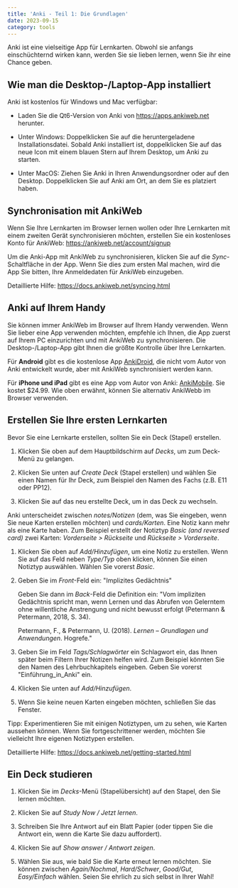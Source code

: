 ```yaml
---
title: 'Anki - Teil 1: Die Grundlagen'
date: 2023-09-15
category: tools
---
```


Anki ist eine vielseitige App für Lernkarten. Obwohl sie anfangs einschüchternd wirken kann, werden Sie sie lieben lernen, wenn Sie ihr eine Chance geben.

## Wie man die Desktop-/Laptop-App installiert

Anki ist kostenlos für Windows und Mac verfügbar: 

- Laden Sie die Qt6-Version von Anki von <https://apps.ankiweb.net> herunter.

- Unter Windows: Doppelklicken Sie auf die heruntergeladene Installationsdatei.
  Sobald Anki installiert ist, doppelklicken Sie auf das neue Icon mit einem
  blauen Stern auf Ihrem Desktop, um Anki zu starten.

- Unter MacOS: Ziehen Sie Anki in Ihren Anwendungsordner oder auf den Desktop.
  Doppelklicken Sie auf Anki am Ort, an dem Sie es platziert haben.

## Synchronisation mit AnkiWeb

Wenn Sie Ihre Lernkarten im Browser lernen wollen oder Ihre Lernkarten mit
einem zweiten Gerät synchronisieren möchten, erstellen Sie ein kostenloses
Konto für AnkiWeb: <https://ankiweb.net/account/signup> 

Um die Anki-App mit AnkiWeb zu synchronisieren, klicken Sie auf die
*Sync*-Schaltfläche in der App. Wenn Sie dies zum ersten Mal machen, wird die
App Sie bitten, Ihre Anmeldedaten für AnkiWeb einzugeben.

Detaillierte Hilfe: <https://docs.ankiweb.net/syncing.html>

## Anki auf Ihrem Handy

Sie können immer AnkiWeb im Browser auf Ihrem Handy verwenden. Wenn Sie lieber eine
App verwenden möchten, empfehle ich Ihnen, die App zuerst auf Ihrem PC einzurichten und mit AnkiWeb zu synchronisieren.
Die Desktop-/Laptop-App gibt Ihnen die größte Kontrolle über Ihre Lernkarten.

Für **Android** gibt es die kostenlose App
[AnkiDroid](https://play.google.com/store/apps/details?id=com.ichi2.anki),
die nicht vom Autor von Anki entwickelt wurde, aber mit AnkiWeb synchronisiert werden kann.

Für **iPhone und iPad** gibt es eine App vom Autor von Anki:
[AnkiMobile](https://itunes.apple.com/us/app/ankimobile-flashcards/id373493387).
Sie kostet \$24.99. Wie oben erwähnt, können Sie alternativ AnkiWebb im Browser
verwenden.

## Erstellen Sie Ihre ersten Lernkarten

Bevor Sie eine Lernkarte erstellen, sollten Sie ein Deck (Stapel) erstellen.

1. Klicken Sie oben auf dem Hauptbildschirm auf *Decks*, um zum Deck-Menü zu
   gelangen.

2. Klicken Sie unten auf *Create Deck* (Stapel erstellen) und wählen Sie einen
   Namen für Ihr Deck, zum Beispiel den Namen des Fachs (z.B. E11 oder
   PP12).

3. Klicken Sie auf das neu erstellte Deck, um in das Deck zu wechseln.

Anki unterscheidet zwischen *notes/Notizen* (dem, was Sie eingeben, wenn Sie
neue Karten erstellen möchten) und *cards/Karten*. Eine Notiz kann mehr als
eine Karte haben. Zum Beispiel erstellt der Notiztyp *Basic (and reversed
card)* zwei Karten: *Vorderseite > Rückseite* und *Rückseite > Vorderseite*.

1. Klicken Sie oben auf *Add/Hinzufügen*, um eine Notiz zu erstellen. Wenn Sie
   auf das Feld neben *Type/Typ* oben klicken, können Sie einen Notiztyp
   auswählen. Wählen Sie vorerst *Basic*.

2. Geben Sie im *Front*-Feld ein: "Implizites Gedächtnis"

   Geben Sie dann im *Back*-Feld die Definition ein: "Vom impliziten Gedächtnis
   spricht man, wenn Lernen und das Abrufen von Gelerntem ohne willentliche
   Anstrengung und nicht bewusst erfolgt (Petermann & Petermann, 2018, S. 34).

   Petermann, F., & Petermann, U. (2018). *Lernen – Grundlagen und
   Anwendungen*. Hogrefe."

4. Geben Sie im Feld *Tags/Schlagwörter* ein Schlagwort ein, das Ihnen später
   beim Filtern Ihrer Notizen helfen wird. Zum Beispiel könnten Sie den Namen
   des Lehrbuchkapitels eingeben. Geben Sie vorerst "Einführung_in_Anki" ein.

5. Klicken Sie unten auf *Add/Hinzufügen*.

6. Wenn Sie keine neuen Karten eingeben möchten, schließen Sie das Fenster.

Tipp: Experimentieren Sie mit einigen Notiztypen, um zu sehen, wie Karten
aussehen können. Wenn Sie fortgeschrittener werden, möchten Sie vielleicht Ihre
eigenen Notiztypen erstellen.

Detaillierte Hilfe: <https://docs.ankiweb.net/getting-started.html>

## Ein Deck studieren

1. Klicken Sie im *Decks*-Menü (Stapelübersicht) auf den Stapel, den Sie
   lernen möchten.

2. Klicken Sie auf *Study Now / Jetzt lernen*.

3. Schreiben Sie Ihre Antwort auf ein Blatt Papier (oder tippen Sie die Antwort
   ein, wenn die Karte Sie dazu auffordert).

4. Klicken Sie auf *Show answer / Antwort zeigen*.

5. Wählen Sie aus, wie bald Sie die Karte erneut lernen möchten. Sie können
   zwischen *Again/Nochmal*, *Hard/Schwer*, *Good/Gut*, *Easy/Einfach* wählen.
   Seien Sie ehrlich zu sich selbst in Ihrer Wahl!
